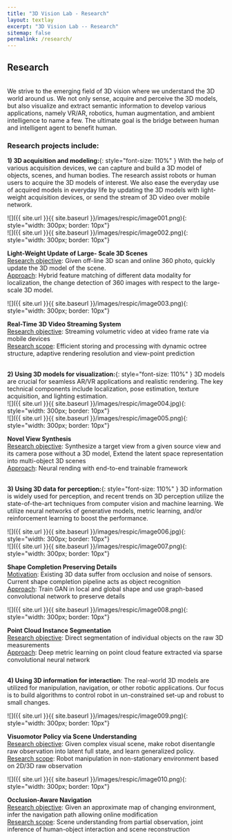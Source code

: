 ```yaml
---
title: "3D Vision Lab - Research"
layout: textlay
excerpt: "3D Vision Lab -- Research"
sitemap: false
permalink: /research/
---
```


## Research
<br>
We strive to the emerging field of 3D vision where we understand the 3D world around us. We not only sense, acquire and perceive the 3D models, but also visualize and extract semantic information to develop various applications, namely VR/AR, robotics, human augmentation, and ambient intelligence to name a few. The ultimate goal is the bridge between human and intelligent agent to benefit human.

### Research projects include: <br>
**1) 3D acquisition and modeling:**{: style="font-size: 110%" } With the help of various acquisition devices, we can capture and build a 3D model of objects, scenes, and human bodies. The research assist robots or human users to acquire the 3D models of interest. We also ease the everyday use of acquired models in everyday life by updating the 3D models with light-weight acquisition devices, or send the stream of 3D video over mobile network.

![]({{ site.url }}{{ site.baseurl }}/images/respic/image001.png){: style="width: 300px; border: 10px"}<br>
![]({{ site.url }}{{ site.baseurl }}/images/respic/image002.png){: style="width: 300px; border: 10px"}<br>

**Light-Weight Update of Large- Scale 3D Scenes**<br>
<U>Research objective</U>: Given off-line 3D scan and online 360 photo, quickly update the 3D model of the scene.<br>
<U>Approach</U>: Hybrid feature matching of different data modality for localization, the change detection of 360 images with respect to the large- scale 3D model.<br>

![]({{ site.url }}{{ site.baseurl }}/images/respic/image003.png){: style="width: 300px; border: 10px"}<br>

**Real-Time 3D Video Streaming System**<br>
<U>Research objective</U>: Streaming volumetric video at video frame rate via mobile devices<br>
<U>Research scope</U>: Efficient storing and processing with dynamic octree structure, adaptive rendering resolution and view-point prediction<br><br>

**2) Using 3D models for visualization:**{: style="font-size: 110%" } 3D models are crucial for seamless AR/VR applications and realistic rendering. The key technical components include localization, pose estimation, texture acquisition, and lighting estimation.<br>
![]({{ site.url }}{{ site.baseurl }}/images/respic/image004.jpg){: style="width: 300px; border: 10px"}<br>
![]({{ site.url }}{{ site.baseurl }}/images/respic/image005.png){: style="width: 300px; border: 10px"}<br>

**Novel View Synthesis**<br>
<U>Research objective</U>: Synthesize a target view from a given source view and its camera pose without a 3D model, Extend the latent space representation into multi-object 3D scenes<br>
<U>Approach</U>: Neural rending with end-to-end trainable framework<br><br>

**3) Using 3D data for perception:**{: style="font-size: 110%" } 3D information is widely used for perception, and recent trends on 3D perception utilize the state-of-the-art techniques from computer vision and machine learning. We utilize neural networks of generative models, metric learning, and/or reinforcement learning to boost the performance.<br>

![]({{ site.url }}{{ site.baseurl }}/images/respic/image006.jpg){: style="width: 300px; border: 10px"}<br>
![]({{ site.url }}{{ site.baseurl }}/images/respic/image007.png){: style="width: 300px; border: 10px"}<br>

**Shape Completion Preserving Details**<br>
<U>Motivation</U>: Existing 3D data suffer from occlusion and noise of sensors. Current shape completion pipeline acts as object recognition<br>
<U>Approach</U>: Train GAN in local and global shape and use graph-based convolutional network to preserve details<br>

![]({{ site.url }}{{ site.baseurl }}/images/respic/image008.png){: style="width: 300px; border: 10px"}<br>

**Point Cloud Instance Segmentation**<br>
<U>Research objective</U>: Direct segmentation of individual objects on the raw 3D measurements<br>
<U>Approach</U>: Deep metric learning on point cloud feature extracted via sparse convolutional neural network<br><br>

**4) Using 3D information for interaction**:  The real-world 3D models are utilized for manipulation, navigation, or other robotic applications. Our focus is to build algorithms to control robot in un-constrained set-up and robust to small changes.

![]({{ site.url }}{{ site.baseurl }}/images/respic/image009.png){: style="width: 300px; border: 10px"}<br>

**Visuomotor Policy via Scene Understanding**<br>
<U>Research objective</U>: Given complex visual scene, make robot disentangle raw observation into latent full state, and learn generalized policy.<br>
<U>Research scope</U>: Robot manipulation in non-stationary environment based on 2D/3D raw observation<br>

![]({{ site.url }}{{ site.baseurl }}/images/respic/image010.png){: style="width: 300px; border: 10px"}<br>

**Occlusion-Aware Navigation**<br>
<U>Research objective</U>: Given an approximate map of changing environment, infer the navigation path allowing online modification<br>
<U>Research scope</U>: Scene understanding from partial observation, joint inference of human-object interaction and scene reconstruction<br><br>